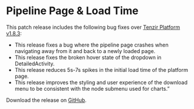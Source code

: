 # Pipeline Page & Load Time

This patch release includes the following bug fixes over [Tenzir Platform v1.8.3](https://github.com/tenzir/platform/releases/tag/v1.8.3):

* This release fixes a bug where the pipeline page crashes when navigating away from it and back to a newly loaded page.
* This release fixes the broken hover state of the dropdown in DetailedActivity.
* This release reduces 5s-7s spikes in the initial load time of the platform page.
* This release improves the styling and user experience of the download menu to be consistent with the node submenu used for charts.”

Download the release on [GitHub](https://github.com/tenzir/platform/releases/tag/v1.8.4).